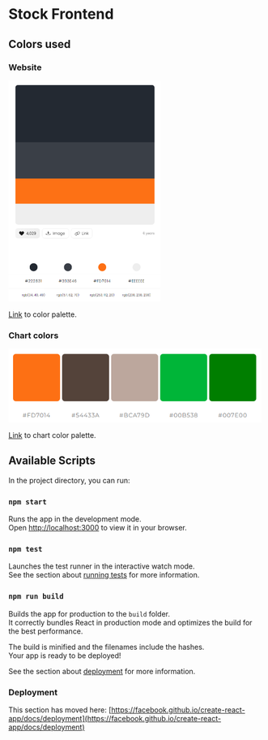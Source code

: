 # Stock Frontend

## Colors used

### Website
<img src="ReadmeStuff/color_palette2.PNG" width=300>

[Link](https://colorhunt.co/palette/222831393e46fd7014eeeeee) to color palette.

### Chart colors
<img src="ReadmeStuff/Chart_colors.PNG" width=500>

[Link](https://mycolor.space/?hex=%23FD7014&sub=1) to chart color palette.

## Available Scripts

In the project directory, you can run:

### `npm start`

Runs the app in the development mode.\
Open [http://localhost:3000](http://localhost:3000) to view it in your browser.

### `npm test`

Launches the test runner in the interactive watch mode.\
See the section about [running tests](https://facebook.github.io/create-react-app/docs/running-tests) for more information.

### `npm run build`

Builds the app for production to the `build` folder.\
It correctly bundles React in production mode and optimizes the build for the best performance.

The build is minified and the filenames include the hashes.\
Your app is ready to be deployed!

See the section about [deployment](https://facebook.github.io/create-react-app/docs/deployment) for more information.

### Deployment

This section has moved here: [https://facebook.github.io/create-react-app/docs/deployment](https://facebook.github.io/create-react-app/docs/deployment)
